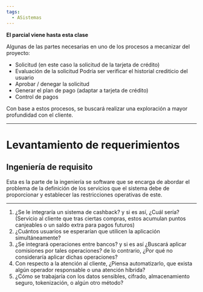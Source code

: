 ```yaml
---
tags:
  - ASistemas
---
```

**El parcial viene hasta esta clase**


Algunas de las partes necesarias en uno de los procesos a mecanizar del proyecto:
- Solicitud (en este caso la solicitud de la tarjeta de crédito)
- Evaluación de la solicitud
	Podría ser verificar el historial crediticio del usuario
- Aprobar / denegar la solicitud
- Generar el plan de pago (adaptar a tarjeta de crédito)
- Control de pagos

Con base a estos procesos, se buscará realizar una exploración a mayor profundidad con el cliente.

---
# Levantamiento de requerimientos

## Ingeniería de requisito

Esta es la parte de la ingeniería se software que se encarga de abordar el problema de la definición de los servicios que el sistema debe de proporcionar y establecer las restricciones operativas de este.





---

1. ¿Se le integraría un sistema de cashback? y si es así, ¿Cuál sería? (Servicio al cliente que tras ciertas compras, estos acumulan puntos canjeables o un saldo extra para pagos futuros)
2. ¿Cuántos usuarios se esperarían que utilicen la aplicación simultáneamente?
3. ¿Se integrará operaciones entre bancos? y si es así ¿Buscará aplicar comisiones por tales operaciones? de lo contrario, ¿Por qué no consideraría aplicar dichas operaciones?
4. Con respecto a la atención al cliente, ¿Piensa automatizarlo, que exista algún operador responsable o una atención híbrida? 
5.  ¿Cómo se trabajaría con los datos sensibles, cifrado, almacenamiento seguro, tokenización, o algún otro método?

